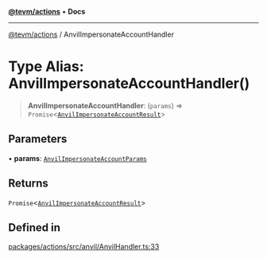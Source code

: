 [**@tevm/actions**](../README.md) • **Docs**

***

[@tevm/actions](../globals.md) / AnvilImpersonateAccountHandler

# Type Alias: AnvilImpersonateAccountHandler()

> **AnvilImpersonateAccountHandler**: (`params`) => `Promise`\<[`AnvilImpersonateAccountResult`](AnvilImpersonateAccountResult.md)\>

## Parameters

• **params**: [`AnvilImpersonateAccountParams`](AnvilImpersonateAccountParams.md)

## Returns

`Promise`\<[`AnvilImpersonateAccountResult`](AnvilImpersonateAccountResult.md)\>

## Defined in

[packages/actions/src/anvil/AnvilHandler.ts:33](https://github.com/evmts/tevm-monorepo/blob/main/packages/actions/src/anvil/AnvilHandler.ts#L33)
